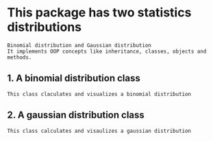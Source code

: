 # This package has two statistics distributions
    Binomial distribution and Gaussian distribution
    It implements OOP concepts like inheritance, classes, objects and methods.
## 1. A binomial distribution class
    This class claculates and visualizes a binomial distribution

## 2. A gaussian distribution class
    This class calculates and visaulizes a gaussian distribution
